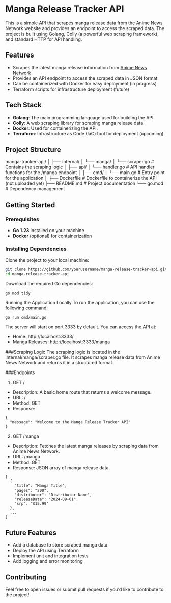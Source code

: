 # Manga Release Tracker API

This is a simple API that scrapes manga release data from the Anime News Network website and provides an endpoint to access the scraped data. The project is built using Golang, Colly (a powerful web scraping framework), and standard HTTP for API handling.

## Features

- Scrapes the latest manga release information from [Anime News Network](https://www.animenewsnetwork.com/encyclopedia/releases.php?format=manga)
- Provides an API endpoint to access the scraped data in JSON format
- Can be containerized with Docker for easy deployment (in progress)
- Terraform scripts for infrastructure deployment (future)

## Tech Stack

- **Golang**: The main programming language used for building the API.
- **Colly**: A web scraping library for scraping manga release data.
- **Docker**: Used for containerizing the API.
- **Terraform**: Infrastructure as Code (IaC) tool for deployment (upcoming).

## Project Structure
manga-tracker-api/
│
├── internal/
│   └── manga/
│       └── scraper.go      # Contains the scraping logic
│
├── api/
│   └── handler.go          # API handler functions for the /manga endpoint
│
├── cmd/
│   └── main.go             # Entry point for the application
│
├── Dockerfile              # Dockerfile to containerize the API (not uploaded yet)
├── README.md               # Project documentation
└── go.mod                  # Dependency management


## Getting Started

### Prerequisites

- **Go 1.23** installed on your machine
- **Docker** (optional) for containerization

### Installing Dependencies

Clone the project to your local machine:

```bash
git clone https://github.com/yourusername/manga-release-tracker-api.git
cd manga-release-tracker-api
```
Download the required Go dependencies:
```
go mod tidy
```
Running the Application Locally
To run the application, you can use the following command:
```
go run cmd/main.go
```
The server will start on port 3333 by default. You can access the API at:

- Home: http://localhost:3333/
- Manga Releases: http://localhost:3333/manga

###Scraping Logic
The scraping logic is located in the internal/manga/scraper.go file. It scrapes manga release data from Anime News Network and returns it in a structured format.

###Endpoints
1. GET /
- Description: A basic home route that returns a welcome message.
- URL: /
- Method: GET
- Response:
```
{
  "message": "Welcome to the Manga Release Tracker API"
}
```
2. GET /manga
- Description: Fetches the latest manga releases by scraping data from Anime News Network.
- URL: /manga
- Method: GET
- Response: JSON array of manga release data.
```
[
  {
    "title": "Manga Title",
    "pages": "200",
    "distributor": "Distributor Name",
    "releaseDate": "2024-09-01",
    "srp": "$15.99"
  },
  ...
]
```
## Future Features
- Add a database to store scraped manga data
- Deploy the API using Terraform
- Implement unit and integration tests
- Add logging and error monitoring
## Contributing
Feel free to open issues or submit pull requests if you'd like to contribute to the project!




